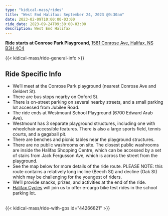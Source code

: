 ```yaml
---
type: "kidical-mass/rides"
title: "West End Halifax: September 24, 2023 @9:30am"
date: 2023-02-09T10:00:00-03:00
ride_date: 2023-09-24T09:30:00-03:00
description: West End Halifax
---
```


**Ride starts at Conrose Park Playground**, [1581 Conrose Ave, Halifax, NS B3H 4C4](https://goo.gl/maps/1Kj749vhMtrwdKfV6)

{{< kidical-mass/ride-general-info >}}

## Ride Specific Info

* We’ll meet at the Conrose Park playground (nearest Conrose Ave and Geldert St). 
* There are bus stops nearby on Oxford St.
* There is on-street parking on several nearby streets, and a small parking lot accessed from Jubilee Road.
* The ride ends at Westmount School Playground (6700 Edward Arab Ave).
* Westmount has 3 separate playground structures, including one with wheelchair accessible features. There is also a large sports field, tennis courts, and a gagaball pit.
* There are benches and picnic tables near the playground structures.
* There are no public washrooms on site. The closest public washrooms are inside the Halifax Shopping Centre, which can be accessed by a set of stairs from Jack Fergusson Ave, which is across the street from the playground.
* See the map below for more details of the ride route. PLEASE NOTE: this route contains a relatively long incline (Beech St) and decline (Oak St) which may be challenging for the youngest of riders. 
* We’ll provide snacks, prizes, and activities at the end of the ride.
* [Halifax Cycles](https://www.halifaxcycles.com/) will join us to offer e-cargo bike test rides in the school parking lot.

<br/>
{{< kidical-mass/ride-with-gps id="44266821" >}}

